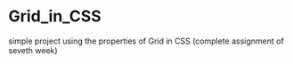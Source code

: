 # Grid_in_CSS
simple project using the properties of  Grid in CSS (complete assignment of seveth week) 
